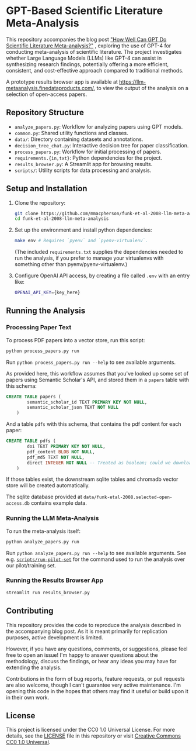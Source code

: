 # GPT-Based Scientific Literature Meta-Analysis

This repository accompanies the blog post ["How Well Can GPT Do Scientific
Literature
Meta-analysis?"](http://finedataproducts.com/posts/2023-12-31-llm-based-metaanalysis/)
, exploring the use of GPT-4 for conducting meta-analysis of scientific
literature. The project investigates whether Large Language Models (LLMs) like
GPT-4 can assist in synthesizing research findings, potentially offering a more
efficient, consistent, and
cost-effective approach compared to traditional methods.

A prototype results browser app is available at
<https://llm-metaanalysis.finedataproducts.com/>, to view the output of the analysis on
a selection of open-access papers.

## Repository Structure

- `analyze_papers.py`: Workflow for analyzing papers using GPT models.
- `common.py`: Shared utility functions and classes.
- `data/`: Directory containing datasets and annotations.
- `decision_tree_chat.py`: Interactive decision tree for paper classification.
- `process_papers.py`: Workflow for initial processing of papers.
- `requirements.{in,txt}`: Python dependencies for the project.
- `results_browser.py`: A Streamlit app for browsing results.
- `scripts/`: Utility scripts for data processing and analysis.

## Setup and Installation

1. Clone the repository:
   ```bash
   git clone https://github.com/mmacpherson/funk-et-al-2008-llm-meta-analysis.git
   cd funk-et-al-2008-llm-meta-analysis
   ```

2. Set up the environment and install python dependencies:
   ```bash
   make env # Requires `pyenv` and `pyenv-virtualenv`.
   ```

   (The included `requirements.txt` supplies the dependencies needed to run the
   analysis, if you prefer to manage your virtualenvs with something other than
   pyenv/pyenv-virtualenv.)

3. Configure OpenAI API access, by creating a file called `.env` with an entry like:
   ```bash
   OPENAI_API_KEY={key_here}
   ```

## Running the Analysis

### Processing Paper Text

To process PDF papers into a vector store, run this script:

```bash
python process_papers.py run
```

Run `python process_papers.py run --help` to see available arguments.

As provided here, this workflow assumes that you've looked up some set of papers
using Semantic Scholar's API, and stored them in a `papers` table with this
schema:

``` sql
CREATE TABLE papers (
        semantic_scholar_id TEXT PRIMARY KEY NOT NULL,
        semantic_scholar_json TEXT NOT NULL
    )
```

And a table `pdfs` with this schema, that contains the pdf content for each
paper:

``` sql
CREATE TABLE pdfs (
        doi TEXT PRIMARY KEY NOT NULL,
        pdf_content BLOB NOT NULL,
        pdf_md5 TEXT NOT NULL,
        direct INTEGER NOT NULL -- Treated as boolean; could we download directly from the open internet, aot UC?
    )
```

If those tables exist, the downstream sqlite tables and chromadb vector store
will be created automatically.

The sqlite database provided at
`data/funk-etal-2008.selected-open-access.db` contains example data.


### Running the LLM Meta-Analysis

To run the meta-analysis itself:

```bash
python analyze_papers.py run
```

Run `python analyze_papers.py run --help` to see available arguments. See e.g.
[`scripts/run-pilot-set`](scripts/run-pilot-set) for the command used to run the
analysis over our pilot/training set.


### Running the Results Browser App

```bash
streamlit run results_browser.py
```


## Contributing

This repository provides the code to reproduce the analysis described in the
accompanying blog post. As it is meant primarily for replication purposes,
active development is limited.

However, if you have any questions, comments, or suggestions, please feel free
to open an issue! I'm happy to answer questions about the methodology, discuss
the findings, or hear any ideas you may have for extending the analysis.

Contributions in the form of bug reports, feature requests, or pull requests are
also welcome, though I can't guarantee very active maintenance. I'm opening this
code in the hopes that others may find it useful or build upon it in their own
work.

## License

This project is licensed under the CC0 1.0 Universal License. For more details,
see the [LICENSE](LICENSE) file in this repository or visit [Creative Commons
CC0 1.0 Universal](https://creativecommons.org/publicdomain/zero/1.0/).
